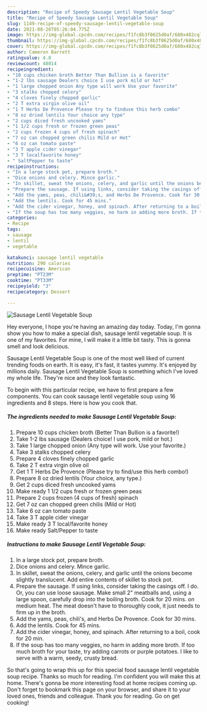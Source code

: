 ```yaml
---
description: "Recipe of Speedy Sausage Lentil Vegetable Soup"
title: "Recipe of Speedy Sausage Lentil Vegetable Soup"
slug: 1149-recipe-of-speedy-sausage-lentil-vegetable-soup
date: 2021-08-26T05:26:04.775Z
image: https://img-global.cpcdn.com/recipes/f1fc8b3f0625d0af/680x482cq70/sausage-lentil-vegetable-soup-recipe-main-photo.jpg
thumbnail: https://img-global.cpcdn.com/recipes/f1fc8b3f0625d0af/680x482cq70/sausage-lentil-vegetable-soup-recipe-main-photo.jpg
cover: https://img-global.cpcdn.com/recipes/f1fc8b3f0625d0af/680x482cq70/sausage-lentil-vegetable-soup-recipe-main-photo.jpg
author: Cameron Barrett
ratingvalue: 4.8
reviewcount: 48014
recipeingredient:
- "10 cups chicken broth Better Than Bullion is a favorite"
- "1-2 lbs sausage Dealers choice I use pork mild or hot"
- "1 large chopped onion Any type will work Use your favorite"
- "3 stalks chopped celery"
- "4 cloves finely chopped garlic"
- "2 T extra virgin olive oil"
- "1 T Herbs De Provence Please try to finduse this herb combo"
- "8 oz dried lentils Your choice any type"
- "2 cups diced fresh uncooked yams"
- "1 1/2 cups fresh or frozen green peas"
- "2 cups frozen 4 cups of fresh spinach"
- "7 oz can chopped green chilis Mild or Hot"
- "6 oz can tomato paste"
- "3 T apple cider vinegar"
- "3 T localfavorite honey"
- " SaltPepper to taste"
recipeinstructions:
- "In a large stock pot, prepare broth."
- "Dice onions and celery. Mince garlic."
- "In skillet, sweat the onions, celery, and garlic until the onions become slightly translucent. Add entire contents of skillet to stock pot."
- "Prepare the sausage. If using links, consider taking the casings off. I do. Or, you can use loose sausage. Make small 2&#34; meatballs and, using a large spoon, carefully drop into the boiling broth. Cook for 20 mins. on medium heat. The meat doesn&#39;t have to thoroughly cook, it just needs to firm up in the broth."
- "Add the yams, peas, chili&#39;s, and Herbs De Provence. Cook for 30 mins."
- "Add the lentils. Cook for 45 mins."
- "Add the cider vinegar, honey, and spinach. After returning to a boil, cook for 20 min."
- "If the soup has too many veggies, no harm in adding more broth. If too much broth for your taste, try adding carrots or purple potatoes. I like to serve with a warm, seedy, crusty bread."
categories:
- Recipe
tags:
- sausage
- lentil
- vegetable

katakunci: sausage lentil vegetable 
nutrition: 290 calories
recipecuisine: American
preptime: "PT23M"
cooktime: "PT33M"
recipeyield: "3"
recipecategory: Dessert

---
```



![Sausage Lentil Vegetable Soup](https://img-global.cpcdn.com/recipes/f1fc8b3f0625d0af/680x482cq70/sausage-lentil-vegetable-soup-recipe-main-photo.jpg)

Hey everyone, I hope you're having an amazing day today. Today, I'm gonna show you how to make a special dish, sausage lentil vegetable soup. It is one of my favorites. For mine, I will make it a little bit tasty. This is gonna smell and look delicious.

Sausage Lentil Vegetable Soup is one of the most well liked of current trending foods on earth. It is easy, it's fast, it tastes yummy. It's enjoyed by millions daily. Sausage Lentil Vegetable Soup is something which I've loved my whole life. They're nice and they look fantastic.




To begin with this particular recipe, we have to first prepare a few components. You can cook sausage lentil vegetable soup using 16 ingredients and 8 steps. Here is how you cook that.

<!--inarticleads1-->

##### The ingredients needed to make Sausage Lentil Vegetable Soup:

1. Prepare 10 cups chicken broth (Better Than Bullion is a favorite!)
1. Take 1-2 lbs sausage (Dealers choice! I use pork, mild or hot.)
1. Take 1 large chopped onion (Any type will work. Use your favorite.)
1. Take 3 stalks chopped celery
1. Prepare 4 cloves finely chopped garlic
1. Take 2 T extra virgin olive oil
1. Get 1 T Herbs De Provence (Please try to find/use this herb combo!)
1. Prepare 8 oz dried lentils (Your choice, any type.)
1. Get 2 cups diced fresh uncooked yams
1. Make ready 1 1/2 cups fresh or frozen green peas
1. Prepare 2 cups frozen (4 cups of fresh) spinach
1. Get 7 oz can chopped green chilis (Mild or Hot)
1. Take 6 oz can tomato paste
1. Take 3 T apple cider vinegar
1. Make ready 3 T local/favorite honey
1. Make ready  Salt/Pepper to taste




<!--inarticleads2-->

##### Instructions to make Sausage Lentil Vegetable Soup:

1. In a large stock pot, prepare broth.
1. Dice onions and celery. Mince garlic.
1. In skillet, sweat the onions, celery, and garlic until the onions become slightly translucent. Add entire contents of skillet to stock pot.
1. Prepare the sausage. If using links, consider taking the casings off. I do. Or, you can use loose sausage. Make small 2&#34; meatballs and, using a large spoon, carefully drop into the boiling broth. Cook for 20 mins. on medium heat. The meat doesn&#39;t have to thoroughly cook, it just needs to firm up in the broth.
1. Add the yams, peas, chili&#39;s, and Herbs De Provence. Cook for 30 mins.
1. Add the lentils. Cook for 45 mins.
1. Add the cider vinegar, honey, and spinach. After returning to a boil, cook for 20 min.
1. If the soup has too many veggies, no harm in adding more broth. If too much broth for your taste, try adding carrots or purple potatoes. I like to serve with a warm, seedy, crusty bread.




So that's going to wrap this up for this special food sausage lentil vegetable soup recipe. Thanks so much for reading. I'm confident you will make this at home. There's gonna be more interesting food at home recipes coming up. Don't forget to bookmark this page on your browser, and share it to your loved ones, friends and colleague. Thank you for reading. Go on get cooking!

